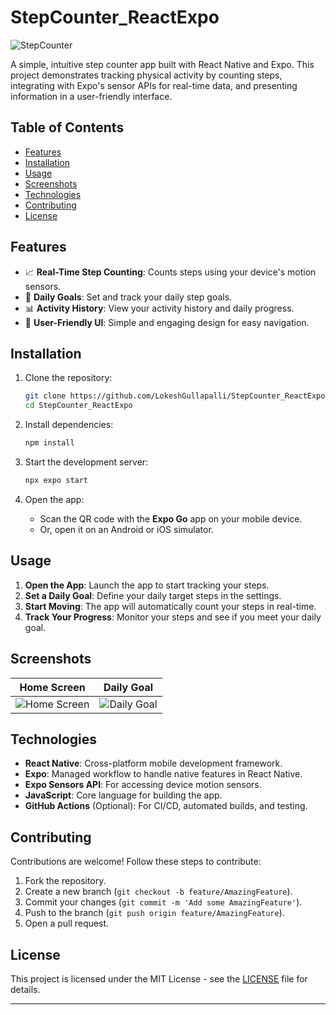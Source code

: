 # StepCounter_ReactExpo

![StepCounter](https://example.com/path/to/your/image.png) <!-- Optional: Add a logo or banner image -->

A simple, intuitive step counter app built with React Native and Expo. This project demonstrates tracking physical activity by counting steps, integrating with Expo's sensor APIs for real-time data, and presenting information in a user-friendly interface.

## Table of Contents
- [Features](#features)
- [Installation](#installation)
- [Usage](#usage)
- [Screenshots](#screenshots)
- [Technologies](#technologies)
- [Contributing](#contributing)
- [License](#license)

## Features
- 📈 **Real-Time Step Counting**: Counts steps using your device's motion sensors.
- 🎯 **Daily Goals**: Set and track your daily step goals.
- 📊 **Activity History**: View your activity history and daily progress.
- 🎨 **User-Friendly UI**: Simple and engaging design for easy navigation.

## Installation

1. Clone the repository:
   ```bash
   git clone https://github.com/LokeshGullapalli/StepCounter_ReactExpo.git
   cd StepCounter_ReactExpo
   ```

2. Install dependencies:
   ```bash
   npm install
   ```

3. Start the development server:
   ```bash
   npx expo start
   ```

4. Open the app:
   - Scan the QR code with the **Expo Go** app on your mobile device.
   - Or, open it on an Android or iOS simulator.

## Usage

1. **Open the App**: Launch the app to start tracking your steps.
2. **Set a Daily Goal**: Define your daily target steps in the settings.
3. **Start Moving**: The app will automatically count your steps in real-time.
4. **Track Your Progress**: Monitor your steps and see if you meet your daily goal.

## Screenshots
<!-- Include screenshots here if possible -->
| Home Screen | Daily Goal |
| ----------- | ---------- |
| ![Home Screen](https://example.com/path/to/home_screenshot.png) | ![Daily Goal](https://example.com/path/to/goal_screenshot.png) |

## Technologies
- **React Native**: Cross-platform mobile development framework.
- **Expo**: Managed workflow to handle native features in React Native.
- **Expo Sensors API**: For accessing device motion sensors.
- **JavaScript**: Core language for building the app.
- **GitHub Actions** (Optional): For CI/CD, automated builds, and testing.

## Contributing

Contributions are welcome! Follow these steps to contribute:
1. Fork the repository.
2. Create a new branch (`git checkout -b feature/AmazingFeature`).
3. Commit your changes (`git commit -m 'Add some AmazingFeature'`).
4. Push to the branch (`git push origin feature/AmazingFeature`).
5. Open a pull request.

## License

This project is licensed under the MIT License - see the [LICENSE](LICENSE) file for details.

---

